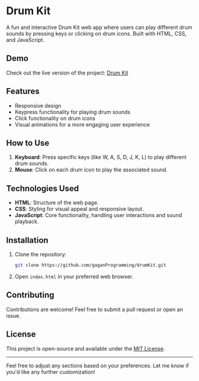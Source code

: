 
# Drum Kit

A fun and interactive Drum Kit web app where users can play different drum sounds by pressing keys or clicking on drum icons. Built with HTML, CSS, and JavaScript.

## Demo

Check out the live version of the project: [Drum Kit](https://gaganprogramming.github.io/drumKit/)

## Features

- Responsive design
- Keypress functionality for playing drum sounds
- Click functionality on drum icons
- Visual animations for a more engaging user experience

## How to Use

1. **Keyboard**: Press specific keys (like W, A, S, D, J, K, L) to play different drum sounds.
2. **Mouse**: Click on each drum icon to play the associated sound.

## Technologies Used

- **HTML**: Structure of the web page.
- **CSS**: Styling for visual appeal and responsive layout.
- **JavaScript**: Core functionality, handling user interactions and sound playback.

## Installation

1. Clone the repository:
   ```bash
   git clone https://github.com/gaganProgramming/drumKit.git
   ```
2. Open `index.html` in your preferred web browser.

## Contributing

Contributions are welcome! Feel free to submit a pull request or open an issue.

## License

This project is open-source and available under the [MIT License](LICENSE).

---

Feel free to adjust any sections based on your preferences. Let me know if you'd like any further customization!

